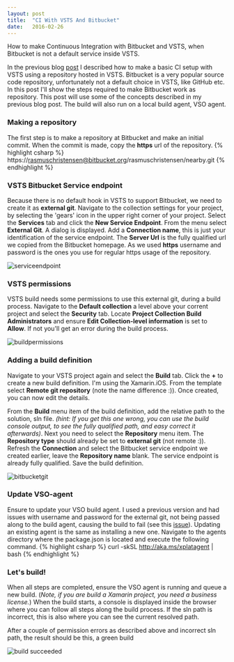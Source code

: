 ```yaml
---
layout: post
title:  "CI With VSTS And Bitbucket"
date:   2016-02-26
---
```


<p class="intro">
<span class="dropcap">H</span>ow to make Continuous Integration with Bitbucket and VSTS, when Bitbucket is not a default service inside VSTS.
</p>


In the previous blog [post](http://rasmustc.com/blog/Continuous-Integration-With-VSTS-And-Xamarin/) I described how to make a basic CI setup with VSTS using a repository hosted in VSTS.
Bitbucket is a very popular source code repository, unfortunately not a default choice in VSTS, like GitHub etc. In this post I'll show the steps required
to make Bitbucket work as repository. This post will use some of the concepts described in my previous blog post.
The build will also run on a local build agent, VSO agent.


### Making a repository
The first step is to make a repository at Bitbucket and make an initial commit. When the commit is made, copy the __https__ url of the repository.
{% highlight csharp %}
https://rasmuschristensen@bitbucket.org/rasmuschristensen/nearby.git
{% endhighlight %}

### VSTS Bitbucket Service endpoint
Because there is no default hook in VSTS to support Bitbucket, we need to create it as __external git__.
Navigate to the collection settings for your project, by selecting the 'gears' icon in the upper right corner of your project.
Select the __Services__ tab and click the __New Service Endpoint__. From the menu select __External Git__.
A dialog is displayed. Add a __Connection name__, this is just your identification of the service endpoint.
The __Server Url__ is the fully qualified url we copied from the Bitbucket homepage. As we used __https__ username and password is the ones you use 
for regular https usage of the repository.

<img src="{{ '/assets/img/bitbucketserviceendpoint.png' | prepend: site.baseurl }}" alt="serviceendpoint">


### VSTS permissions
VSTS build needs some permissions to use this external git, during a build process.
Navigate to the __Default collection__ a level above your corrent project and select the __Security__ tab. Locate __Project Collection Build Administrators__ and ensure __Edit Collection-level information__ is set to __Allow__.
If not you'll get an error during the build process.

<img src="{{ '/assets/img/buildpermissions.png' | prepend: site.baseurl }}" alt="buildpermissions">

### Adding a build definition
Navigate to your VSTS project again and select the __Build__ tab. Click the __+__ to create a new build definition.
I'm using the Xamarin.iOS. From the template select __Remote git repository__ (note the name difference :)).
Once created, you can now edit the details. 

From the __Build__ menu item of the build definition, add the relative path to the solution, sln file.
_(hint: If you get this one wrong, you can use the build console output, to see the fully qualified path, and easy correct it afterwards)_.
Next you need to select the __Repository__ menu item. The __Repository type__ should already be set to __external git__ (not remote :)). Refresh the __Connection__ and select
the Bitbucket service endpoint we created earlier, leave the __Repository name__ blank. The service endpoint is already fully qualified. Save the build definition.

<img src="{{ '/assets/img/bitbucketgit.png' | prepend: site.baseurl }}" alt="bitbucketgit">

### Update VSO-agent
Ensure to update your VSO build agent. I used a previous version and had issues with username and password for the external git, not being passed along to the 
build agent, causing the build to fail (see this [issue](https://github.com/Microsoft/vso-agent/issues/183)). Updating an existing agent is the same as installing a new one. Navigate to the agents directory where the package.json is located and 
execute the following command.
{% highlight csharp %}
curl -skSL http://aka.ms/xplatagent | bash
{% endhighlight %} 

### Let's build!
When all steps are completed, ensure the VSO agent is running and queue a new build. (_Note, if you are build a Xamarin project, you need a business license._)
When the build starts, a console is displayed inside the browser where you can follow all steps along the build process. If the sln path is incorrect, this is also where you can see the current resolved path.

After a couple of permission errors as described above and incorrect sln path, the result should be this, a green build

<img src="{{ '/assets/img/buildsucceeded.png' | prepend: site.baseurl }}" alt="build succeeded">
